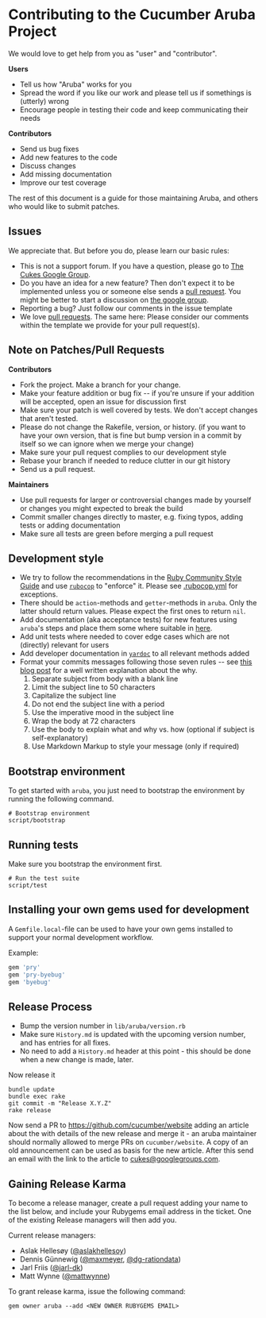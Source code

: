 # Contributing to the Cucumber Aruba Project

We would love to get help from you as "user" and "contributor".

**Users**

* Tell us how "Aruba" works for you
* Spread the word if you like our work and please tell us if somethings is (utterly) wrong
* Encourage people in testing their code and keep communicating their needs

**Contributors**

* Send us bug fixes
* Add new features to the code
* Discuss changes
* Add missing documentation
* Improve our test coverage

The rest of this document is a guide for those maintaining Aruba, and others who would like to submit patches.

## Issues

We appreciate that. But before you do, please learn our basic rules:

* This is not a support forum. If you have a question, please go to [The Cukes Google Group](http://groups.google.com/group/cukes).
* Do you have an idea for a new feature? Then don't expect it to be implemented unless you or someone else sends a [pull request](https://help.github.com/articles/using-pull-requests). You might be better to start a discussion on [the google group](http://groups.google.com/group/cukes).
* Reporting a bug? Just follow our comments in the issue template
* We love [pull requests](https://help.github.com/articles/using-pull-requests). The same here: Please consider our comments within the template we provide for your pull request(s).


## Note on Patches/Pull Requests

**Contributors**

* Fork the project. Make a branch for your change.
* Make your feature addition or bug fix -- if you're unsure if your addition will be accepted, open an issue for discussion first
* Make sure your patch is well covered by tests. We don't accept changes that aren't tested.
* Please do not change the Rakefile, version, or history.
  (if you want to have your own version, that is fine but
  bump version in a commit by itself so we can ignore when we merge your change)
* Make sure your pull request complies to our development style
* Rebase your branch if needed to reduce clutter in our git history
* Send us a pull request.

**Maintainers**

* Use pull requests for larger or controversial changes made by yourself or changes you might expected to break the build
* Commit smaller changes directly to master, e.g. fixing typos, adding tests or adding documentation
* Make sure all tests are green before merging a pull request

## Development style

* We try to follow the recommendations in the [Ruby Community Style Guide](https://github.com/bbatsov/ruby-style-guide) and use [`rubocop`](https://github.com/bbatsov/rubocop) to "enforce" it. Please see [.rubocop.yml](.rubocop.yml) for exceptions.
* There should be `action`-methods and `getter`-methods in `aruba`. Only the latter should return values. Please expect the first ones to return `nil`.
* Add documentation (aka acceptance tests) for new features using `aruba`'s steps and place them some where suitable in [here](features/).
* Add unit tests where needed to cover edge cases which are not (directly) relevant for users
* Add developer documentation in [`yardoc`](http://yardoc.org/) to all relevant methods added
* Format your commits messages following those seven rules -- see [this blog post](http://chris.beams.io/posts/git-commit/) for a well written explanation about the why.
  1. Separate subject from body with a blank line
  2. Limit the subject line to 50 characters
  3. Capitalize the subject line
  4. Do not end the subject line with a period
  5. Use the imperative mood in the subject line
  6. Wrap the body at 72 characters
  7. Use the body to explain what and why vs. how (optional if subject is self-explanatory)
  8. Use Markdown Markup to style your message (only if required)

## Bootstrap environment

To get started with `aruba`, you just need to bootstrap the environment by
running the following command.

    # Bootstrap environment
    script/bootstrap

## Running tests

Make sure you bootstrap the environment first.

    # Run the test suite
    script/test

## Installing your own gems used for development

A `Gemfile.local`-file can be used to have your own gems installed to support
your normal development workflow.

Example:

~~~ruby
gem 'pry'
gem 'pry-byebug'
gem 'byebug'
~~~

## Release Process

* Bump the version number in `lib/aruba/version.rb`
* Make sure `History.md` is updated with the upcoming version number, and has entries for all fixes.
* No need to add a `History.md` header at this point - this should be done when a new change is made, later.

Now release it

    bundle update
    bundle exec rake
    git commit -m "Release X.Y.Z"
    rake release

Now send a PR to https://github.com/cucumber/website adding an article about the with details of the new release and merge it - an aruba maintainer should normally allowed to merge PRs on `cucumber/website`. A copy of an old announcement can be used as basis for the new article. After this send an email with the link to the article to cukes@googlegroups.com. 

## Gaining Release Karma

To become a release manager, create a pull request adding your name to the list below, and include your Rubygems email address in the ticket. One of the existing Release managers will then add you.

Current release managers:
  * Aslak Hellesøy ([@aslakhellesoy](http://github.com/aslakhellesoy))
  * Dennis Günnewig ([@maxmeyer](http://github.com/maxmeyer), [@dg-rationdata](http://github.com/dg-rationdata))
  * Jarl Friis ([@jarl-dk](https://github.com/jarl-dk))
  * Matt Wynne ([@mattwynne](http://github.com/mattwynne))

To grant release karma, issue the following command:

    gem owner aruba --add <NEW OWNER RUBYGEMS EMAIL>
